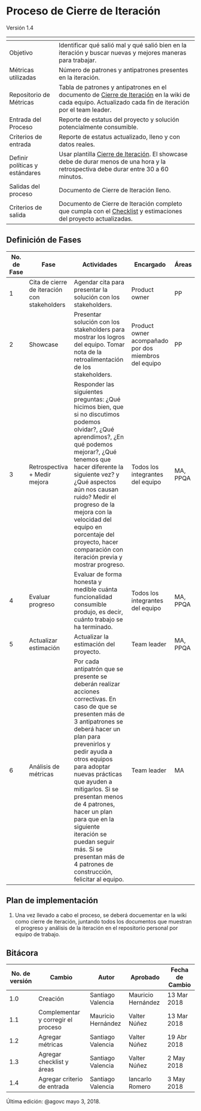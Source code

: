 # Proceso de Cierre de Iteración
Versión 1.4


[]() | []()
--|--
Objetivo| Identificar qué salió mal y qué salió bien en la iteración y buscar nuevas y mejores maneras para trabajar.
Métricas utilizadas | Número de patrones y antipatrones presentes en la iteración.
Repositorio de Métricas | Tabla de patrones y antipatrones en el documento de [Cierre de Iteración](https://drive.google.com/open?id=1czEdn-xYM2REV3wG9aS1eavqmrkX1tWFAqdNuSrUwk8) en la wiki de cada equipo. Actualizado cada fin de iteración por el team leader.
Entrada del Proceso | Reporte de estatus del proyecto y solución potencialmente consumible.
Criterios de entrada | Reporte de estatus actualizado, lleno y con datos reales.
Definir políticas y estándares | Usar plantilla [Cierre de Iteración](https://drive.google.com/open?id=1czEdn-xYM2REV3wG9aS1eavqmrkX1tWFAqdNuSrUwk8). El showcase debe de durar menos de una hora y la retrospectiva debe durar entre 30 a 60 minutos.
Salidas del proceso | Documento de Cierre de Iteración lleno.
Criterios de salida | Documento de Cierre de Iteración completo que cumpla con el [Checklist](https://docs.google.com/spreadsheets/d/1E3PXosCO8mxCq0RUxvfxhA1UivitAMSOFn8_55uXOH0/edit#gid=1203402754) y estimaciones del proyecto actualizadas.

## Definición de Fases
No. de Fase | Fase | Actividades | Encargado | Áreas
------------|------|-------------|-----------|------ 
1 | Cita de cierre de iteración con stakeholders | Agendar cita para presentar la solución con los stakeholders. | Product owner | PP
2 | Showcase | Presentar solución con los stakeholders para mostrar los logros del equipo. Tomar nota de la retroalimentación de los stakeholders.  | Product owner acompañado por dos miembros del equipo | PP
3 | Retrospectiva + Medir mejora | Responder las siguientes preguntas: ¿Qué hicimos bien, que si no discutimos podemos olvidar?, ¿Qué aprendimos?, ¿En qué podemos mejorar?, ¿Qué tenemos que hacer diferente la siguiente vez? y ¿Qué aspectos aún nos causan ruido? Medir el progreso de la mejora con la velocidad del equipo en porcentaje del proyecto, hacer comparación con iteración previa y mostrar progreso.| Todos los integrantes del equipo | MA, PPQA
4 | Evaluar progreso | Evaluar de forma honesta y medible cuánta funcionalidad consumible produjo, es decir, cuánto trabajo se ha terminado. | Todos los integrantes del equipo | MA, PPQA
5 | Actualizar estimación | Actualizar la estimación del proyecto. | Team leader | MA, PPQA
6 | Análisis de métricas | Por cada antipatrón que se presente se deberán realizar acciones correctivas. En caso de que se presenten más de 3 antipatrones se deberá hacer un plan para prevenirlos y pedir ayuda a otros equipos para adoptar nuevas prácticas que ayuden a mitigarlos. Si se presentan menos de 4 patrones, hacer un plan para que en la siguiente iteración se puedan seguir más. Si se presentan más de 4 patrones de construcción, felicitar al equipo.  | Team leader | MA

## Plan de implementación
1. Una vez llevado a cabo el proceso, se deberá docuementar en la wiki como cierre de iteración, juntando todos los documentos que muestran el progreso y análisis de la iteración en el repositorio personal por equipo de trabajo.

## Bitácora
No. de versión | Cambio | Autor | Aprobado | Fecha de Cambio
---------------|--------|-------|----------|-----------------
1.0 | Creación | Santiago Valencia | Mauricio Hernández | 13 Mar 2018
1.1 | Complementar y corregir el proceso | Mauricio Hernández | Valter Núñez | 13 Mar 2018
1.2 | Agregar métricas | Santiago Valencia | Valter Núñez | 19 Abr 2018
1.3 | Agregar checklist y áreas | Santiago Valencia | Valter Núñez | 2 May 2018
1.4 | Agregar criterio de entrada | Santiago Valencia | Iancarlo Romero | 3 May 2018



Última edición: @agovc mayo 3, 2018.
